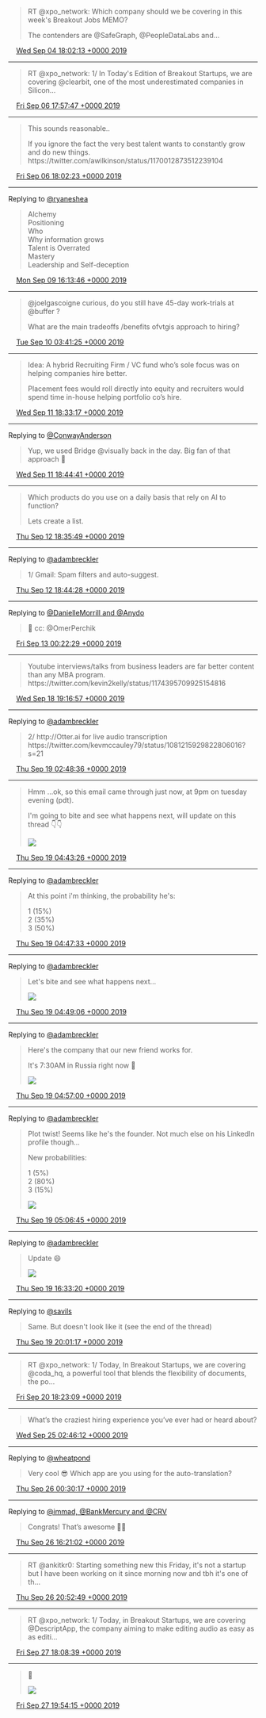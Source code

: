 > RT @xpo\_network: Which company should we be covering in this week's Breakout Jobs MEMO?  
>   
> The contenders are @SafeGraph, @PeopleDataLabs and…

<img src="../../media/tweet.ico" width="12" /> [Wed Sep 04 18:02:13 +0000 2019](https://twitter.com/adambreckler/status/1169309707745419265)

----

> RT @xpo\_network: 1/ In Today's Edition of Breakout Startups, we are covering @clearbit, one of the most underestimated companies in Silicon…

<img src="../../media/tweet.ico" width="12" /> [Fri Sep 06 17:57:47 +0000 2019](https://twitter.com/adambreckler/status/1170033366852222978)

----

> This sounds reasonable\.\.  
>   
> If you ignore the fact the very best talent wants to constantly grow and do new things\. https://twitter\.com/awilkinson/status/1170012873512239104

<img src="../../media/tweet.ico" width="12" /> [Fri Sep 06 18:02:23 +0000 2019](https://twitter.com/adambreckler/status/1170034524450746368)

----

Replying to [@ryaneshea](https://twitter.com/ryaneshea/status/1171072627118608386)

> Alchemy  
> Positioning  
> Who  
> Why information grows  
> Talent is Overrated  
> Mastery  
> Leadership and Self\-deception

<img src="../../media/tweet.ico" width="12" /> [Mon Sep 09 16:13:46 +0000 2019](https://twitter.com/adambreckler/status/1171094355643269120)

----

> @joelgascoigne curious, do you still have 45\-day work\-trials at @buffer ?  
>   
> What are the main tradeoffs /benefits ofvtgis approach to hiring?

<img src="../../media/tweet.ico" width="12" /> [Tue Sep 10 03:41:25 +0000 2019](https://twitter.com/adambreckler/status/1171267404736843776)

----

> Idea: A hybrid Recruiting Firm / VC fund who’s sole focus was on helping companies hire better\.  
>   
> Placement fees would roll directly into equity and recruiters would spend time in\-house helping portfolio co’s hire\.

<img src="../../media/tweet.ico" width="12" /> [Wed Sep 11 18:33:17 +0000 2019](https://twitter.com/adambreckler/status/1171854239645106176)

----

Replying to [@ConwayAnderson](https://twitter.com/ConwayAnderson/status/1171856397778055168)

> Yup, we used Bridge @visually back in the day\. Big fan of that approach 💯

<img src="../../media/tweet.ico" width="12" /> [Wed Sep 11 18:44:41 +0000 2019](https://twitter.com/adambreckler/status/1171857109115260928)

----

> Which products do you use on a daily basis that rely on AI to function?  
>   
> Lets create a list\.

<img src="../../media/tweet.ico" width="12" /> [Thu Sep 12 18:35:49 +0000 2019](https://twitter.com/adambreckler/status/1172217263635611648)

----

Replying to [@adambreckler](https://twitter.com/adambreckler/status/1172217263635611648)

> 1/ Gmail: Spam filters and auto\-suggest\.

<img src="../../media/tweet.ico" width="12" /> [Thu Sep 12 18:44:28 +0000 2019](https://twitter.com/adambreckler/status/1172219443050508288)

----

Replying to [@DanielleMorrill and @Anydo](https://twitter.com/DanielleMorrill/status/1172296767066394625)

> 👀 cc: @OmerPerchik

<img src="../../media/tweet.ico" width="12" /> [Fri Sep 13 00:22:29 +0000 2019](https://twitter.com/adambreckler/status/1172304505607557120)

----

> Youtube interviews/talks from business leaders are far better content than any MBA program\. https://twitter\.com/kevin2kelly/status/1174395709925154816

<img src="../../media/tweet.ico" width="12" /> [Wed Sep 18 19:16:57 +0000 2019](https://twitter.com/adambreckler/status/1174401943772389376)

----

Replying to [@adambreckler](https://twitter.com/adambreckler/status/1172219443050508288)

> 2/ http://Otter\.ai for live audio transcription https://twitter\.com/kevmccauley79/status/1081215929822806016?s\=21

<img src="../../media/tweet.ico" width="12" /> [Thu Sep 19 02:48:36 +0000 2019](https://twitter.com/adambreckler/status/1174515607649189889)

----

> Hmm \.\.\.ok, so this email came through just now, at 9pm on  tuesday evening \(pdt\)\.  
>   
> I'm going to bite and see what happens next, will update on this thread 👇👇 
> 
> ![](../../media/1174544504122040320-EEzSAFOUYAA13Of.png)

<img src="../../media/tweet.ico" width="12" /> [Thu Sep 19 04:43:26 +0000 2019](https://twitter.com/adambreckler/status/1174544504122040320)

----

Replying to [@adambreckler](https://twitter.com/adambreckler/status/1174544504122040320)

> At this point i'm thinking, the probability he's:  
>   
> 1 \(15%\)  
> 2 \(35%\)  
> 3 \(50%\)

<img src="../../media/tweet.ico" width="12" /> [Thu Sep 19 04:47:33 +0000 2019](https://twitter.com/adambreckler/status/1174545542497464320)

----

Replying to [@adambreckler](https://twitter.com/adambreckler/status/1174545542497464320)

> Let's bite and see what happens next\.\.\. 
> 
> ![](../../media/1174545932492230656-EEzTTNHVUAE6hs5.png)

<img src="../../media/tweet.ico" width="12" /> [Thu Sep 19 04:49:06 +0000 2019](https://twitter.com/adambreckler/status/1174545932492230656)

----

Replying to [@adambreckler](https://twitter.com/adambreckler/status/1174545932492230656)

> Here's the company that our new friend works for\.   
>   
> It's 7:30AM in Russia right now 🤔 
> 
> ![](../../media/1174547917471805440-EEzVGpFUwAAJe7K.jpg)

<img src="../../media/tweet.ico" width="12" /> [Thu Sep 19 04:57:00 +0000 2019](https://twitter.com/adambreckler/status/1174547917471805440)

----

Replying to [@adambreckler](https://twitter.com/adambreckler/status/1174547917471805440)

> Plot twist\! Seems like he's the founder\. Not much else on his LinkedIn profile though\.\.\.  
>   
> New probabilities:  
>   
> 1 \(5%\)  
> 2 \(80%\)  
> 3 \(15%\) 
> 
> ![](../../media/1174550372473421824-EEzXVg6UcAA9_7j.png)

<img src="../../media/tweet.ico" width="12" /> [Thu Sep 19 05:06:45 +0000 2019](https://twitter.com/adambreckler/status/1174550372473421824)

----

Replying to [@adambreckler](https://twitter.com/adambreckler/status/1174550372473421824)

> Update 😄 
> 
> ![](../../media/1174723156415864832-EE10d13W4AAXOI7.png)

<img src="../../media/tweet.ico" width="12" /> [Thu Sep 19 16:33:20 +0000 2019](https://twitter.com/adambreckler/status/1174723156415864832)

----

Replying to [@savils](https://twitter.com/savils/status/1174753811249786880)

> Same\. But doesn't look like it \(see the end of the thread\)

<img src="../../media/tweet.ico" width="12" /> [Thu Sep 19 20:01:17 +0000 2019](https://twitter.com/adambreckler/status/1174775489396740097)

----

> RT @xpo\_network: 1/ Today, In Breakout Startups, we are covering @coda\_hq, a powerful tool that blends the flexibility of documents, the po…

<img src="../../media/tweet.ico" width="12" /> [Fri Sep 20 18:23:09 +0000 2019](https://twitter.com/adambreckler/status/1175113179283652608)

----

> What’s the craziest hiring experience you’ve ever had or heard about?

<img src="../../media/tweet.ico" width="12" /> [Wed Sep 25 02:46:12 +0000 2019](https://twitter.com/adambreckler/status/1176689329701150720)

----

Replying to [@wheatpond](https://twitter.com/wheatpond/status/1176976249035599872)

> Very cool 😎 Which app are you using for the auto\-translation?

<img src="../../media/tweet.ico" width="12" /> [Thu Sep 26 00:30:17 +0000 2019](https://twitter.com/adambreckler/status/1177017514036871168)

----

Replying to [@immad, @BankMercury and @CRV](https://twitter.com/immad/status/1177229048474472448)

> Congrats\! That’s awesome 👏🏻

<img src="../../media/tweet.ico" width="12" /> [Thu Sep 26 16:21:02 +0000 2019](https://twitter.com/adambreckler/status/1177256777747816448)

----

> RT @ankitkr0: Starting something new this Friday, it's not a startup but I have been working on it since morning now and tbh it's one of th…

<img src="../../media/tweet.ico" width="12" /> [Thu Sep 26 20:52:49 +0000 2019](https://twitter.com/adambreckler/status/1177325171809538048)

----

> RT @xpo\_network: 1/ Today, in Breakout Startups, we are covering @DescriptApp, the company aiming to make editing audio as easy as as editi…

<img src="../../media/tweet.ico" width="12" /> [Fri Sep 27 18:08:39 +0000 2019](https://twitter.com/adambreckler/status/1177646248662204416)

----

> 🤔 
> 
> ![](../../media/1177672821159284737-EFfvMGVUUAAMB3e.png)

<img src="../../media/tweet.ico" width="12" /> [Fri Sep 27 19:54:15 +0000 2019](https://twitter.com/adambreckler/status/1177672821159284737)